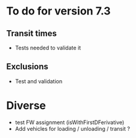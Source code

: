 # To do for version 7.3


## Transit times
- Tests needed to validate it

## Exclusions
- Test and validation
  
# Diverse
- test FW assignment (isWithFirstDFerivative)
-  Add vehicles for loading / unloading / transit ?